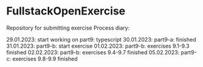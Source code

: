 # FullstackOpenExercise
Repository for submitting exercise
Process diary:

29.01.2023: start working on part9: typescript
30.01.2023: part9-a: finished
31.01.2023: part9-b: start exercise
01.02.2023: part9-b: exercises 9.1-9.3 finished
02.02.2023: part9-b: exercises 9.4-9.7 finished
05.02.2023: part9-c: exercises 9.8-9.9 finished
